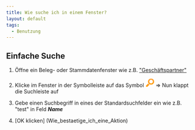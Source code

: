 ```yaml
---
title: Wie suche ich in einem Fenster?
layout: default
tags:
  - Benutzung
---
```


## Einfache Suche

1. Öffne ein Beleg- oder Stammdatenfenster wie z.B. ["Geschäftspartner"](Wie_finde_und_öffne_ich_ein_Fenster)
1. Klicke im Fenster in der Symbolleiste auf das Symbol ![img](../images/icons/Find24.png)
 => Nun klappt die Suchleiste auf

1. Gebe einen Suchbegriff in eines der Standardsuchfelder ein wie z.B. "test" in Feld ***Name***
1. [OK klicken] (Wie_bestaetige_ich_eine_Aktion)